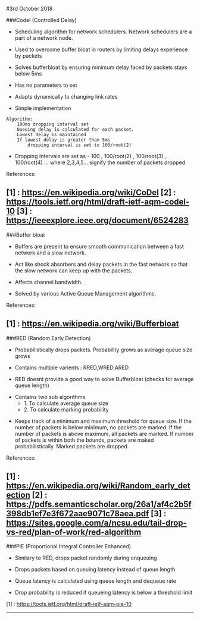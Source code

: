 #3rd October 2018


###Codel (Controlled Delay)

- Scheduling algorithm for network schedulers. Network schedulers are a part of a network node.

- Used to overcome buffer bloat in routers by limiting delays experience by packets

 - Solves bufferbloat by ensuring minimum delay faced by packets stays below 5ms

- Has no parameters to set

- Adapts dynamically to changing link rates

- Simple implementation

```
Algorithm:
	100ms dropping interval set
	Queuing delay is calculated for each packet.
	Lowest delay is maintained
	If lowest delay is greater than 5ms 
		dropping interval is set to 100/root(2) 
```

- Dropping Intervals are set as - 100 , 100/root(2) , 100/root(3) , 100/root(4) ... where 2,3,4,5... signify the number of packets dropped

References:

[1] : https://en.wikipedia.org/wiki/CoDel
[2] : https://tools.ietf.org/html/draft-ietf-aqm-codel-10
[3] : https://ieeexplore.ieee.org/document/6524283
-----------------------------------------------------------------------
###Buffer bloat

- Buffers are present to ensure smooth communication between a fast network and a slow network. 

- Act like shock absorbers and delay packets in the fast network so that the slow network can keep up with the packets. 

- Affects channel bandwidth.

- Solved by various Active Queue Management algorithms.


References:

[1] : https://en.wikipedia.org/wiki/Bufferbloat
----------------------------------------------------------------------
###RED (Random Early Detection)

- Probabilistically drops packets. Probability grows as average queue size grows

- Contains multiple varients : RRED,WRED,ARED

- RED doesnt provide a good way to solve Bufferbloat (checks for average queue length)


<ul>
	<li>
	Contains two sub algorithms
	<ul>
		<li>1. To calculate average queue size</li>
		<li>2. To calculate marking probability</li>
	</ul>
	</li>
</ul>

- Keeps track of a minimum and maximum threshold for queue size. If the  number of packets is below minimum, no packets are marked. If the number of packets is above maximum, all packets are marked. If number of packets is within both the bounds, packets are maked probabilistically. Marked packets are dropped.

References:

[1] : https://en.wikipedia.org/wiki/Random_early_detection
[2] : https://pdfs.semanticscholar.org/26a1/af4c2b5f398db1ef7e3f672aae9071c78aea.pdf
[3] : https://sites.google.com/a/ncsu.edu/tail-drop-vs-red/plan-of-work/red-algorithm
----------------------------------------------------------------------
###PIE (Proportional Integral Controller Enhanced)

- Similary to RED, drops packet randomly during enqueuing 

- Drops packets based on queuing latency instead of queue length

- Queue latency is calculated using queue length and dequeue rate

- Drop probability is reduced if queueing latency is below a threshold limit

[1] : https://tools.ietf.org/html/draft-ietf-aqm-pie-10

----------------------------------------------------------------------